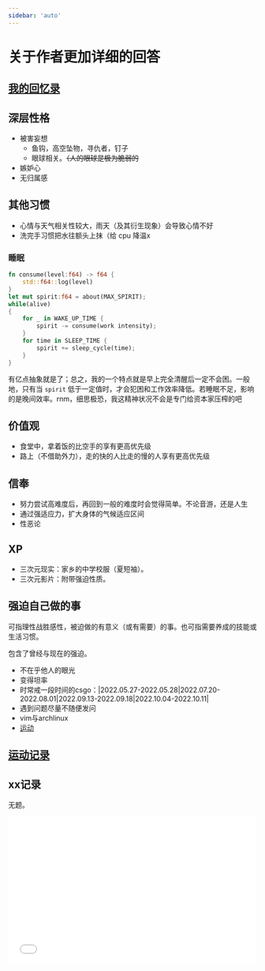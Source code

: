 ```yaml
---
sidebar: 'auto'
---
```

# 关于作者更加详细的回答
## [我的回忆录](./memories.md)
## 深层性格
* 被害妄想
    * 鱼钩，高空坠物，寻仇者，钉子
    * 眼球相关。~~（人的眼球是极为脆弱的~~
* 嫉妒心
* 无归属感
## 其他习惯
* 心情与天气相关性较大，雨天（及其衍生现象）会导致心情不好
* 洗完手习惯把水往额头上抹（给 cpu 降温x
### 睡眠
```rs
fn consume(level:f64) -> f64 {
    std::f64::log(level)
}
let mut spirit:f64 = about(MAX_SPIRIT);
while(alive)
{
    for _ in WAKE_UP_TIME {
        spirit -= consume(work intensity);
    }
    for time in SLEEP_TIME {
        spirit += sleep_cycle(time);
    }
}
```
有亿点抽象就是了；总之，我的一个特点就是早上完全清醒后一定不会困。一般地，只有当 `spirit` 低于一定值时，才会犯困和工作效率降低。若睡眠不足，影响的是晚间效率。<span class="heimu" title="你知道的太多了">rnm，细思极恐，我这精神状况不会是专门给资本家压榨的吧</span>
## 价值观
* 食堂中，拿着饭的比空手的享有更高优先级
* 路上（不借助外力），走的快的人比走的慢的人享有更高优先级
## 信奉
* 努力尝试高难度后，再回到一般的难度时会觉得简单。不论音游，还是人生
* 通过强适应力，扩大身体的气候适应区间
* 性恶论
## XP
* 三次元现实：家乡的中学校服（夏短袖）。
* 三次元影片：附带强迫性质。
## 强迫自己做的事
可指理性战胜感性，被迫做的有意义（或有需要）的事。也可指需要养成的技能或生活习惯。

包含了曾经与现在的强迫。
* 不在乎他人的眼光
* 变得坦率
* 时常戒一段时间的csgo：|2022.05.27-2022.05.28|2022.07.20-2022.08.01|2022.09.13-2022.09.18|2022.10.04-2022.10.11|
* 遇到问题尽量不随便发问
* vim与archlinux
* [运动](./sports.md)
## [运动记录](./sports.md)
## xx记录
无题。

<iframe frameborder="no" src="/charts/xxx_interval.html" width="100%" height="300"></iframe>
